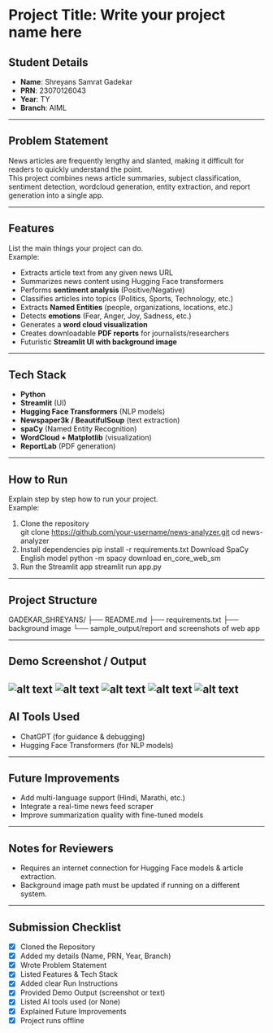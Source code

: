 # Project Title: Write your project name here

## Student Details
- **Name**: Shreyans Samrat Gadekar  
- **PRN**: 23070126043  
- **Year**: TY  
- **Branch**: AIML  

---

## Problem Statement
News articles are frequently lengthy and slanted, making it difficult for readers to quickly understand the point.  
This project combines news article summaries, subject classification, sentiment detection, wordcloud generation, entity extraction, and report generation into a single app.

---

## Features
List the main things your project can do.  
Example:  
- Extracts article text from any given news URL  
- Summarizes news content using Hugging Face transformers  
- Performs **sentiment analysis** (Positive/Negative)  
- Classifies articles into topics (Politics, Sports, Technology, etc.)  
- Extracts **Named Entities** (people, organizations, locations, etc.)  
- Detects **emotions** (Fear, Anger, Joy, Sadness, etc.)  
- Generates a **word cloud visualization**  
- Creates downloadable **PDF reports** for journalists/researchers  
- Futuristic **Streamlit UI with background image**

---

## Tech Stack
- **Python**  
- **Streamlit** (UI)  
- **Hugging Face Transformers** (NLP models)  
- **Newspaper3k / BeautifulSoup** (text extraction)  
- **spaCy** (Named Entity Recognition)  
- **WordCloud + Matplotlib** (visualization)  
- **ReportLab** (PDF generation)

---

## How to Run
Explain step by step how to run your project.  
Example:  
1. Clone the repository  
   git clone https://github.com/your-username/news-analyzer.git
   cd news-analyzer
2. Install dependencies
    pip install -r requirements.txt
    Download SpaCy English model
    python -m spacy download en_core_web_sm
3. Run the Streamlit app
    streamlit run app.py

---

## Project Structure

GADEKAR_SHREYANS/ 
├── README.md 
├── requirements.txt 
├── background image 
└── sample_output/report and screenshots of web app 

---

## Demo Screenshot / Output
![alt text](<Screenshot 2025-08-24 160501.png>)
![alt text](<Screenshot 2025-08-24 160513.png>)
![alt text](<Screenshot 2025-08-24 160525.png>)
![alt text](<Screenshot 2025-08-24 160537.png>)
![alt text](image.png)
---

## AI Tools Used
- ChatGPT (for guidance & debugging)
- Hugging Face Transformers (for NLP models)

---

## Future Improvements
- Add multi-language support (Hindi, Marathi, etc.)
- Integrate a real-time news feed scraper
- Improve summarization quality with fine-tuned models

---

## Notes for Reviewers
- Requires an internet connection for Hugging Face models & article extraction.
- Background image path must be updated if running on a different system.

---

## Submission Checklist 
- [x] Cloned the Repository 
- [x] Added my details (Name, PRN, Year, Branch)  
- [x] Wrote Problem Statement  
- [x] Listed Features & Tech Stack  
- [x] Added clear Run Instructions  
- [x] Provided Demo Output (screenshot or text)  
- [x] Listed AI tools used (or None)  
- [x] Explained Future Improvements  
- [x] Project runs offline